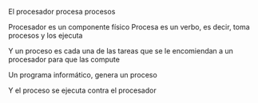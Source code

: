 El procesador procesa procesos

Procesador es un componente físico
Procesa es un verbo, es decir, toma procesos y los ejecuta

Y un proceso es cada una de las tareas que se le encomiendan a un procesador para que las compute

Un programa informático, genera un proceso

Y el proceso se ejecuta contra el procesador


